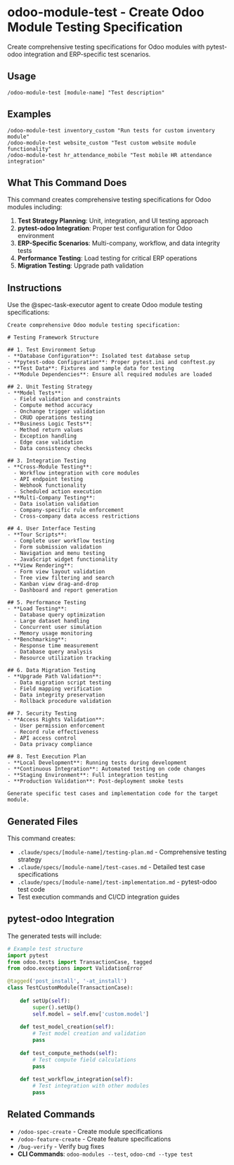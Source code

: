 # odoo-module-test - Create Odoo Module Testing Specification

Create comprehensive testing specifications for Odoo modules with pytest-odoo integration and ERP-specific test scenarios.

## Usage

```
/odoo-module-test [module-name] "Test description"
```

## Examples

```
/odoo-module-test inventory_custom "Run tests for custom inventory module"
/odoo-module-test website_custom "Test custom website module functionality"
/odoo-module-test hr_attendance_mobile "Test mobile HR attendance integration"
```

## What This Command Does

This command creates comprehensive testing specifications for Odoo modules including:

1. **Test Strategy Planning**: Unit, integration, and UI testing approach
2. **pytest-odoo Integration**: Proper test configuration for Odoo environment
3. **ERP-Specific Scenarios**: Multi-company, workflow, and data integrity tests
4. **Performance Testing**: Load testing for critical ERP operations
5. **Migration Testing**: Upgrade path validation

## Instructions

Use the @spec-task-executor agent to create Odoo module testing specifications:

```
Create comprehensive Odoo module testing specification:

# Testing Framework Structure

## 1. Test Environment Setup
- **Database Configuration**: Isolated test database setup
- **pytest-odoo Configuration**: Proper pytest.ini and conftest.py
- **Test Data**: Fixtures and sample data for testing
- **Module Dependencies**: Ensure all required modules are loaded

## 2. Unit Testing Strategy
- **Model Tests**:
  - Field validation and constraints
  - Compute method accuracy
  - Onchange trigger validation
  - CRUD operations testing
- **Business Logic Tests**:
  - Method return values
  - Exception handling
  - Edge case validation
  - Data consistency checks

## 3. Integration Testing
- **Cross-Module Testing**:
  - Workflow integration with core modules
  - API endpoint testing
  - Webhook functionality
  - Scheduled action execution
- **Multi-Company Testing**:
  - Data isolation validation
  - Company-specific rule enforcement
  - Cross-company data access restrictions

## 4. User Interface Testing
- **Tour Scripts**:
  - Complete user workflow testing
  - Form submission validation
  - Navigation and menu testing
  - JavaScript widget functionality
- **View Rendering**:
  - Form view layout validation
  - Tree view filtering and search
  - Kanban view drag-and-drop
  - Dashboard and report generation

## 5. Performance Testing
- **Load Testing**:
  - Database query optimization
  - Large dataset handling
  - Concurrent user simulation
  - Memory usage monitoring
- **Benchmarking**:
  - Response time measurement
  - Database query analysis
  - Resource utilization tracking

## 6. Data Migration Testing
- **Upgrade Path Validation**:
  - Data migration script testing
  - Field mapping verification
  - Data integrity preservation
  - Rollback procedure validation

## 7. Security Testing
- **Access Rights Validation**:
  - User permission enforcement
  - Record rule effectiveness
  - API access control
  - Data privacy compliance

## 8. Test Execution Plan
- **Local Development**: Running tests during development
- **Continuous Integration**: Automated testing on code changes
- **Staging Environment**: Full integration testing
- **Production Validation**: Post-deployment smoke tests

Generate specific test cases and implementation code for the target module.
```

## Generated Files

This command creates:

- `.claude/specs/[module-name]/testing-plan.md` - Comprehensive testing strategy
- `.claude/specs/[module-name]/test-cases.md` - Detailed test case specifications  
- `.claude/specs/[module-name]/test-implementation.md` - pytest-odoo test code
- Test execution commands and CI/CD integration guides

## pytest-odoo Integration

The generated tests will include:

```python
# Example test structure
import pytest
from odoo.tests import TransactionCase, tagged
from odoo.exceptions import ValidationError

@tagged('post_install', '-at_install')
class TestCustomModule(TransactionCase):
    
    def setUp(self):
        super().setUp()
        self.model = self.env['custom.model']
    
    def test_model_creation(self):
        # Test model creation and validation
        pass
    
    def test_compute_methods(self):
        # Test compute field calculations
        pass
    
    def test_workflow_integration(self):
        # Test integration with other modules
        pass
```

## Related Commands

- `/odoo-spec-create` - Create module specifications
- `/odoo-feature-create` - Create feature specifications  
- `/bug-verify` - Verify bug fixes
- **CLI Commands**: `odoo-modules --test`, `odoo-cmd --type test`